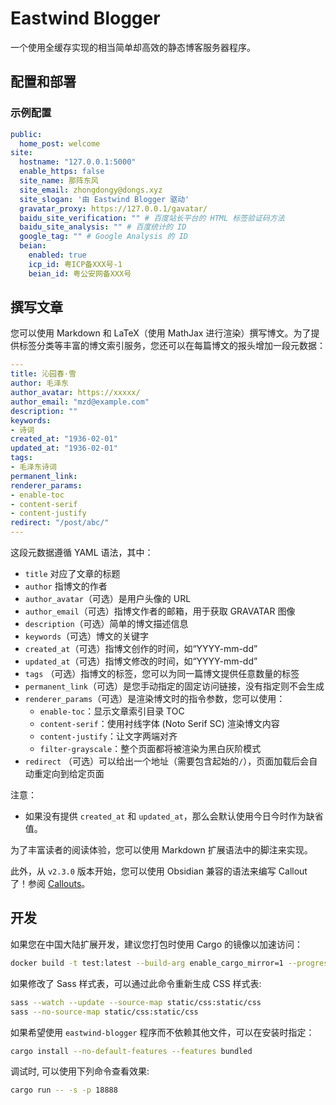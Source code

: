 # Eastwind Blogger

一个使用全缓存实现的相当简单却高效的静态博客服务器程序。


## 配置和部署

### 示例配置

```yaml
public:
  home_post: welcome
site:
  hostname: "127.0.0.1:5000"
  enable_https: false
  site_name: 那阵东风
  site_email: zhongdongy@dongs.xyz
  site_slogan: '由 Eastwind Blogger 驱动'
  gravatar_proxy: https://127.0.0.1/gavatar/
  baidu_site_verification: "" # 百度站长平台的 HTML 标签验证码方法
  baidu_site_analysis: "" # 百度统计的 ID
  google_tag: "" # Google Analysis 的 ID
  beian:
    enabled: true
    icp_id: 粤ICP备XXX号-1
    beian_id: 粤公安网备XXX号
```

## 撰写文章

您可以使用 Markdown 和 LaTeX（使用 MathJax 进行渲染）撰写博文。为了提供标签分类等丰富的博文索引服务，您还可以在每篇博文的报头增加一段元数据：

```yaml
---
title: 沁园春·雪
author: 毛泽东
author_avatar: https://xxxxx/
author_email: "mzd@example.com"
description: ""
keywords: 
- 诗词
created_at: "1936-02-01"
updated_at: "1936-02-01"
tags:
- 毛泽东诗词
permanent_link: 
renderer_params: 
- enable-toc
- content-serif
- content-justify
redirect: "/post/abc/"
---
```

这段元数据遵循 YAML 语法，其中：
- `title` 对应了文章的标题
- `author` 指博文的作者
- `author_avatar`（可选）是用户头像的 URL
- `author_email`（可选）指博文作者的邮箱，用于获取 GRAVATAR 图像
- `description`（可选）简单的博文描述信息
- `keywords`（可选）博文的关键字
- `created_at`（可选）指博文创作的时间，如“YYYY-mm-dd”
- `updated_at`（可选）指博文修改的时间，如“YYYY-mm-dd”
- `tags` （可选）指博文的标签，您可以为同一篇博文提供任意数量的标签
- `permanent_link`（可选）是您手动指定的固定访问链接，没有指定则不会生成
- `renderer_params`（可选）是渲染博文时的指令参数，您可以使用：
  - `enable-toc`：显示文章索引目录 TOC
  - `content-serif`：使用衬线字体 (Noto Serif SC) 渲染博文内容
  - `content-justify`：让文字两端对齐
  - `filter-grayscale`：整个页面都将被渲染为黑白灰阶模式
- `redirect` （可选）可以给出一个地址（需要包含起始的`/`），页面加载后会自动重定向到给定页面

注意：

- 如果没有提供 `created_at` 和 `updated_at`，那么会默认使用今日今时作为缺省值。

为了丰富读者的阅读体验，您可以使用 Markdown 扩展语法中的脚注来实现。

此外，从 `v2.3.0` 版本开始，您可以使用 Obsidian 兼容的语法来编写 Callout 了！参阅 [Callouts](https://help.obsidian.md/Editing+and+formatting/Callouts)。

## 开发

如果您在中国大陆扩展开发，建议您打包时使用 Cargo 的镜像以加速访问：

```bash
docker build -t test:latest --build-arg enable_cargo_mirror=1 --progress=plain .
```

如果修改了 Sass 样式表，可以通过此命令重新生成 CSS 样式表:

```bash
sass --watch --update --source-map static/css:static/css
sass --no-source-map static/css:static/css
```

如果希望使用 `eastwind-blogger` 程序而不依赖其他文件，可以在安装时指定：

```bash
cargo install --no-default-features --features bundled
```

调试时, 可以使用下列命令查看效果:

```bash
cargo run -- -s -p 18888
```